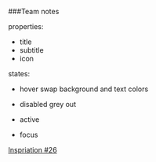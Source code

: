 ###Team notes

properties: 
* title 
* subtitle
* icon

states: 
* hover
swap background and text colors 
* disabled
grey out
* active

* focus 


[Inspriation #26](https://blog.hubspot.com/marketing/call-to-action-examples)
